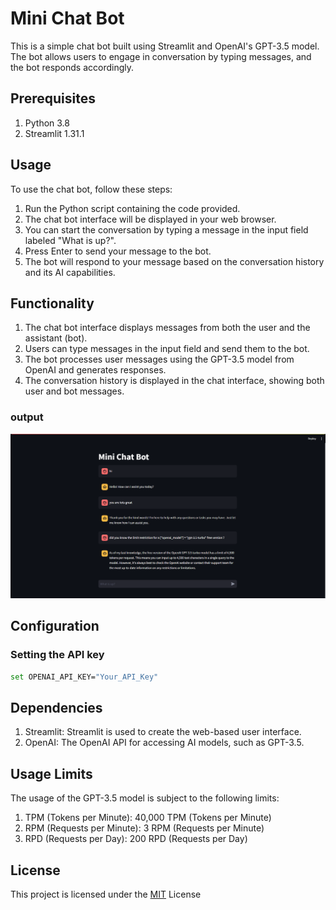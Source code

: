 # Mini Chat Bot

This is a simple chat bot built using Streamlit and OpenAI's GPT-3.5 model. The bot allows users to engage in conversation by typing messages, and the bot responds accordingly.

## Prerequisites

1. Python 3.8
2. Streamlit 1.31.1 


## Usage

To use the chat bot, follow these steps:

1. Run the Python script containing the code provided.
2. The chat bot interface will be displayed in your web browser.
3. You can start the conversation by typing a message in the input field labeled "What is 
   up?".
4. Press Enter to send your message to the bot.
5. The bot will respond to your message based on the conversation history and its AI capabilities.

## Functionality

1. The chat bot interface displays messages from both the user and the assistant (bot).
2. Users can type messages in the input field and send them to the bot.
3. The bot processes user messages using the GPT-3.5 model from OpenAI and generates responses.
4. The conversation history is displayed in the chat interface, showing both user and bot messages.

### output

![Chat Bot](outputC.png)

## Configuration

### Setting the API key

``` bash
set OPENAI_API_KEY="Your_API_Key" 
```

## Dependencies

1. Streamlit: Streamlit is used to create the web-based user interface.
2. OpenAI: The OpenAI API for accessing AI models, such as GPT-3.5.

## Usage Limits
The usage of the GPT-3.5 model is subject to the following limits:

1. TPM (Tokens per Minute): 40,000 TPM (Tokens per Minute)
2. RPM (Requests per Minute): 3 RPM (Requests per Minute)
3. RPD (Requests per Day): 200 RPD (Requests per Day)

## License

This project is licensed under the [MIT](https://choosealicense.com/licenses/mit/) License